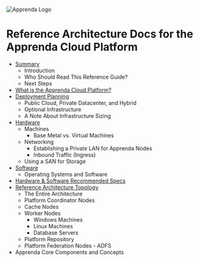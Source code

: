 
![Apprenda Logo](https://github.com/mammerman/acp-reference-architecture/raw/master/resources/apprenda-logo.png)

# Reference Architecture Docs for the Apprenda Cloud Platform

* [Summary](summary/summary.md)
  * Introduction
  * Who Should Read This Reference Guide?
  * Next Steps
* [What is the Apprenda Cloud Platform?](overview/what-is-the-apprenda-cloud-platform.md)
* [Deployment Planning](planning/deployment-planning.md)
  * Public Cloud, Private Datacenter, and Hybrid
  * Optional Infrastructure
  * A Note About Infrastructure Sizing
* [Hardware](provisioning/hardware.md)
  * Machines
    * Base Metal vs. Virtual Machines
  * Networking
    * Establishing a Private LAN for Apprenda Nodes
    * Inbound Traffic (Ingress)
  * Using a SAN for Storage
* [Software](provisioning/software.md)
  * Operating Systems and Software
* [Hardware & Software Recommended Specs](provisioning/recommendations.md)
* [Reference Architecture Topology](architecture/topology-single-cloud.md)
  * The Entire Architecture
  * Platform Coordinator Nodes
  * Cache Nodes
  * Worker Nodes
    * Windows Machines
    * Linux Machines
    * Database Servers
  * Platform Repository
  * Platform Federation Nodes - ADFS
* Apprenda Core Components and Concepts
